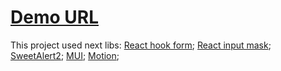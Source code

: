 # [Demo URL](https://nesklada.github.io/react-get-post/build/)

This project used next libs: 
[React hook form](https://www.npmjs.com/package/react-hook-form);
[React input mask](https://www.npmjs.com/package/react-input-mask);
[SweetAlert2](https://www.npmjs.com/package/sweetalert2);
[MUI](https://mui.com/material-ui/);
[Motion](https://www.framer.com/motion/);

